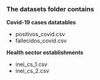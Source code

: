### The datasets folder contains

**Covid-19 cases datatables**
- positivos_covid.csv
- fallecidos_covid.csv

**Health sector establishments**
- inei_cs_1.csv
- inei_cs_2.csv
